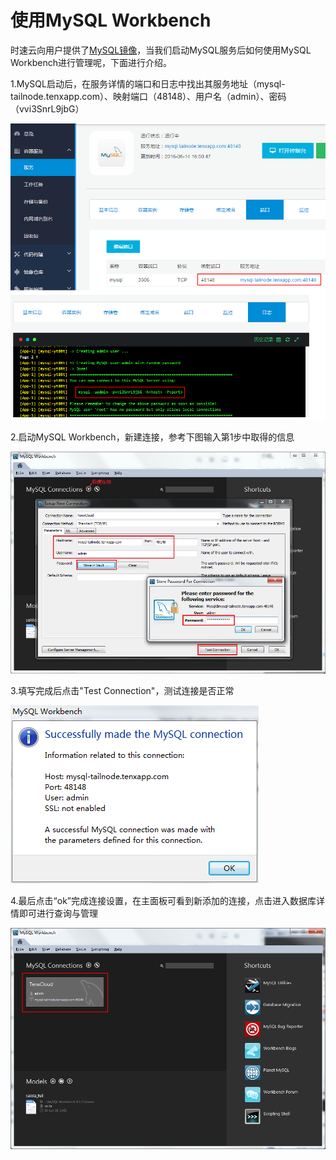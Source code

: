 # 使用MySQL Workbench

时速云向用户提供了[MySQL镜像](https://hub.tenxcloud.com/repos/tenxcloud/mysql)，当我们启动MySQL服务后如何使用MySQL Workbench进行管理呢，下面进行介绍。

1.MySQL启动后，在服务详情的端口和日志中找出其服务地址（mysql-tailnode.tenxapp.com）、映射端口（48148）、用户名（admin）、密码（vvi3SnrL9jbG）

![infos][1]

2.启动MySQL Workbench，新建连接，参考下图输入第1步中取得的信息

![connect][2]

3.填写完成后点击"Test Connection"，测试连接是否正常

![connect_ok][3]

4.最后点击“ok”完成连接设置，在主面板可看到新添加的连接，点击进入数据库详情即可进行查询与管理

![connect_ok][4]

[1]:/doc/v1/images/faq/mysql_workbench/infos.png
[2]:/doc/v1/images/faq/mysql_workbench/connect.png
[3]:/doc/v1/images/faq/mysql_workbench/connect_ok.png
[4]:/doc/v1/images/faq/mysql_workbench/main_board.png
